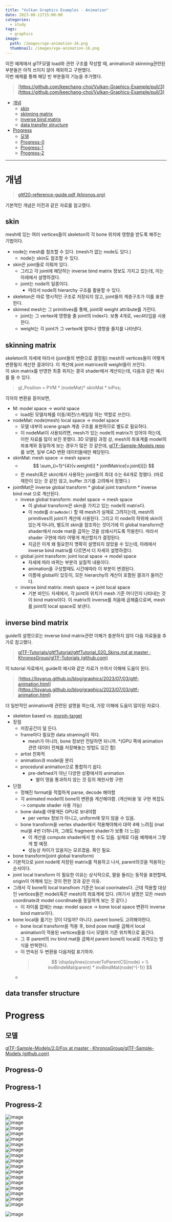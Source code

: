 ```yaml
---
title: "Vulkan Graphics Examples - Animation"
date: 2023-08-11T15:00:00
categories: 
  - study
tags: 
  - graphics
image: 
  path: /images/vge-animation-16.png
  thumbnail: /images/vge-animation-16.png
---
```


이전 예제에서 glTF모델 load와 관련 구조를 작성할 때, animation과 skinning관련된 부분들은 아직 쓰이지 않아 제외하고 구현했다.  
이번 예제를 통해 해당 빈 부분들의 기능을 추가했다.  

> [https://github.com/keechang-choi/Vulkan-Graphics-Example/pull/3](https://github.com/keechang-choi/Vulkan-Graphics-Example/pull/3)


- [개념](#개념)
  - [skin](#skin)
  - [skinning matrix](#skinning-matrix)
  - [inverse bind matrix](#inverse-bind-matrix)
  - [data transfer structure](#data-transfer-structure)
- [Progress](#progress)
  - [모델](#모델)
  - [Progress-0](#progress-0)
  - [Progress-1](#progress-1)
  - [Progress-2](#progress-2)


---


# 개념
> [gltf20-reference-guide.pdf (khronos.org)](https://www.khronos.org/files/gltf20-reference-guide.pdf)

기본적인 개념은 이전과 같은 자료를 참고했다. 

## skin
mesh에 있는 여러 vertices들이 skeleton의 각 bone 위치에 영향을 받도록 해주는 기법이다.
- node는 mesh를 참조할 수 있다. (mesh가 없는 node도 있다.)
  - node는 skin도 참조할 수 있다.
- skin은 joint들로 이뤄져 있다.
  - 그리고 각 joint에 해당하는 inverse bind matrix 정보도 가지고 있는데, 이는 아래에서 설명하겠다.
  - joint는 node의 일종이다.
    - 따라서 node의 hierarchy 구조를 활용할 수 있다.
- skeleton은 따로 명시적인 구조로 저장되지 않고, joint들의 계층구조가 이를 표현한다.
- skinned mesh는 그 primitives를 통해, joint와 weight attribute를 가진다.
  - joint는 그 vertex에 영향을 줄 joint의 index다. 보통 4개로, vec4타입을 사용한다.
  - weight는 각 joint가 그 vertex에 얼마나 영향을 줄지를 나타낸다.

## skinning matrix
skeleton의 자세에 따라서 (joint들의 변환으로 결정됨) mesh의 vertices들이 어떻게 변환될지 계산한 결과이다. 이 계산에 joint matrices와 weight들이 쓰인다.  
이 skin matrix를 반영한 최종 위치는 결국 shader에서 계산되는데, 
다음과 같은 예시를 들 수 있다.  
> gl_Position = P*V*M * (nodeMat)* skinMat * inPos;  


각자의 변환을 뜯어보면,
- M: model space -> world space
  - load된 모델자체를 이동/회전/스케일링 하는 역할로 쓰인다.
- nodeMat: node(mesh) local space -> model space
  - 모델 내부의 scene graph 계층 구조를 표현하므로 별도로 필요하다.
  - 이 nodeMat이 사용되려면, mesh가 있는 node의 matrix가 있어야 하는데, 이런 자료를 많이 보진 못했다. 3D 모델링 과정 상, mesh의 좌표계를 model의 좌표계와 동일하게 보는 경우가 많은 것 같은데, [glTF-Sample-Models repo](https://github.com/KhronosGroup/glTF-Sample-Models/tree/master/2.0)를 보면, 일부 CAD 변환 데이터들에만 해당된다.
- skinMat: mesh space -> mesh space
  - $$ \sum_{i=1}^{4}{v.weight[i] * jointMatrice[v.joint[i]]} $$  
  - 한 mesh(혹은 skin)에서 사용하는 joint들의 최대 수는 64개로 정했다. (따로 제한이 있는 것 같진 않고, buffer 크기를 고려해서 정했다.)
- jointMat은 inverse global transform * global joint transform * inverse bind mat 으로 계산된다.
  - invese global transform: model space -> mesh space
    - 이 global transform은 skin을 가지고 있는 node의 matrix다.
    - 이 node를 `drawNode()` 할 때 mesh가 실제로 그려지는데, mesh의 primitives의 joint가 계산에 사용된다. 그리고 이 node의 하위에 skin이 있는게 아니라, 별도의 skin을 참조하는 것이기에 이 global transform은 shader에서 node mat을 곱하는 것을 상쇄시키도록 작용한다. 따라서 shader 구현에 따라 어떻게 계산할지가 결정된다.
    - 지금은 이게 왜 필요한지 명확히 설명되지 않았을 수 있는데, 아래에서 inverse bind matrix를 다르면서 더 자세히 설명하겠다.
  - global joint transform: joint local space -> model space
    - 자세에 따라 바뀌는 부분의 실질적 내용이다.
    - animation을 구성할때도 시간에따라 이 부분이 변경된다.
    - 이름에 global이 있듯이, 모든 hierarchy의 계산이 포함된 결과가 들어간다.
  - inverse bind matrix: mesh space -> joint local space
    - 기본 바인드 자세에서, 각 joint의 위치가 mesh 기준 어디인지 나타내는 것이 bind matrix이다. 이 matrix의 inverse를 처음에 곱해줌으로써, mesh를 joint의 local space로 보낸다.

## inverse bind matrix
guide의 설명으로는 inverse bind matrix관련 이해가 충분하지 않아 다음 자료들을 추가로 참고했다.  


> [glTF-Tutorials/gltfTutorial/gltfTutorial_020_Skins.md at master · KhronosGroup/glTF-Tutorials (github.com)](https://github.com/KhronosGroup/glTF-Tutorials/blob/master/gltfTutorial/gltfTutorial_020_Skins.md)

이 tutorial 자료에서, guide의 예시와 같은 자료가 쓰여서 이해에 도움이 된다.

> [https://lisyarus.github.io/blog/graphics/2023/07/03/gltf-animation.html](https://lisyarus.github.io/blog/graphics/2023/07/03/gltf-animation.html)

더 일반적인 animation에 관련된 설명을 하는데, 가장 이해에 도움이 많이된 자료다.
- skeleton based vs. [morph-target](https://en.wikipedia.org/wiki/Morph_target_animation)
- 장점
  - 저장공간이 덜 든다.
  - frame마다 필요한 data straming이 적다.
    - mesh가 아니라, bone 정보만 전달하면 되니까. *(GPU 쪽에 animation 관련 데이터 전체를 저장해놓는 방법도 있긴 함)
  - artist 친화적
  - animation과 model을 분리
  - procedural animation으로 통합하기 쉽다.
    - pre-defined가 아닌 다양한 상황에서의 animation
      - 발이 땅을 통과하지 않는 것 등의 제한사항 구현
- 단점
  - 정해진 format을 적절하게 parse, decode 해야함
  - 각 animated model의 bone의 변환을 계산해야함. (계산비용 및 구현 복잡도 -> compute shader 사용 가능)
  - bone data를 어떻게든 GPU로 보내야함
    - per vertex 정보가 아니고, uniform에 맞지 않을 수 있음.
  - bone transform을 vertex shader에서 적용해야해서 대략 4배 느려짐 (mat mul을 4번 더하니까, 그래도 fragment shader가 보통 더 느림)
    - 이 계산을 compute shader에서 할 수도 있음. 실제로 다음 예제에서 그렇게 할 예정.
    - 성능상 차이가 있을지는 모르겠음. 확인 필요.
- bone transform(joint global transform)
- 기본적으로 joint node에 저장된 matrix를 적용하고 나서, parent의것을 적용하는 순서이다. 
- joint local transform 이 필요한 이유는 상식적으로, 팔을 돌리는 동작을 표현할때, origin이 어깨에 있는 것이 편한 것과 같은 이유.
- 그래서 각 bone의 local transfrom 기준은 local coorinates다. 근데 적용할 대상인 vertices들은 model(혹은 mesh)의 좌표계에 있다. (여기서 설명은 모든 mesh coordinate과 model coordinate을 동일하게 보는 것 같다.)
  - 이 차이를 없애는 map: model space -> bone local space 변환이 inverse bind matrix이다.
- bone local을 옮기는 것이 다일까? 아니다. parent bone도 고려해야한다.
  - bone local transform을 적용 후, bind pose mat을 곱해서 local animation이 적용된 vertices들을 다시 모델의 기존 위치쪽으로 옮긴다.
  - 그 후 parent의 inv bind mat을 곱해서 parent bone의 local로 가져오는 방식을 반복한다.
  - 이 연속된 두 변환을 다음처럼 표기하자.  
    > $$ \displaylines{converToParentCS(node) = \\ invBindeMat(parent) * invBindMat(node)^{-1}} $$
  - 

    


## data transfer structure

# Progress
## 모델
[glTF-Sample-Models/2.0/Fox at master · KhronosGroup/glTF-Sample-Models (github.com)](https://github.com/KhronosGroup/glTF-Sample-Models/tree/master/2.0/Fox)


## Progress-0
## Progress-1
## Progress-2


![image](/images/vge-animation-0.png)  
![image](/images/vge-animation-1.png)  
![image](/images/vge-animation-2.png)  
![image](/images/vge-animation-3.png)  
![image](/images/vge-animation-4.png)  
![image](/images/vge-animation-5.png)  
![image](/images/vge-animation-6.png)  
![image](/images/vge-animation-7.png)  
![image](/images/vge-animation-8.png)  
![image](/images/vge-animation-9.png)  
![image](/images/vge-animation-10.png)  
![image](/images/vge-animation-11.png)  
![image](/images/vge-animation-12.png)  
![image](/images/vge-animation-13.png)  
![image](/images/vge-animation-14.png)  
![image](/images/vge-animation-15.png)  
![image](/images/vge-animation-16.png)  

![image](/images/vge-animation-3.gif)  